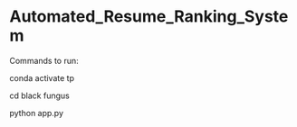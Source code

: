 # Automated_Resume_Ranking_System

Commands to run:

conda activate tp 

cd black fungus

python app.py 
